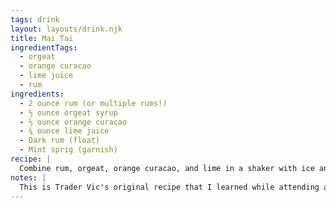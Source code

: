 ```yaml
---
tags: drink
layout: layouts/drink.njk
title: Mai Tai
ingredientTags:
  - orgeat
  - orange curacao
  - lime juice
  - rum
ingredients:
  - 2 ounce rum (or multiple rums!)
  - ½ ounce orgeat syrup
  - ½ ounce orange curacao
  - ¾ ounce lime juice
  - Dark rum (float)
  - Mint sprig (garnish)
recipe: |
  Combine rum, orgeat, orange curacao, and lime in a shaker with ice and shake vigorously. Pour over ice. Float an extra ½ ounce dark rum over the top and garnish with mint if desired.
notes: |
  This is Trader Vic's original recipe that I learned while attending an event at Pixar.
---
```

